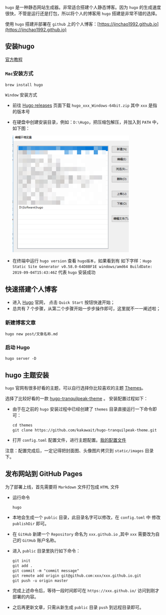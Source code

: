 `hugo` 是一种静态网站生成器。非常适合搭建个人静态博客。因为 `hugo` 的生成速度很快，不管是运行还是打包，所以将个人的博客用 `hugo` 搭建是非常不错的选择。

使用 `hugo` 搭建并部署在 `github` 上的个人博客：[https://jinchao1992.github.io](https://jinchao1992.github.io)

## 安装hugo

[官方教程](https://gohugo.io/getting-started/installing)

###  `Mac`安装方式

`brew install hugo `

`Window` 安装方式

* 前往 [Hugo releases](https://github.com/gohugoio/hugo/releases) 页面下载 `hugo_xxx_Windows-64bit.zip` 其中 `xxx` 是指的版本号

* 在硬盘中创建安装目录，例如：`D:\Hugo`，把压缩包解压，并加入到 `PATH` 中，如下图：

  <img src="../images/hugo-01.png" style="zoom:75%;" />

* 在终端中运行 `hugo version` 查看 `hugo版本`，如果看到有 如下字样：`Hugo Static Site Generator v0.58.0-64D8BF1E windows/amd64 BuildDate: 2019-09-04T15:43:46Z` 代表 `hugo` 安装成功

##  快速搭建个人博客

* 进入 [Hugo](https://gohugo.io/) 官网， 点击 `Quick Start` 按钮快速开始；
* 总共有 7 个步骤，从第二个步骤开始一步步操作即可，这里就不一一阐述啦；

### 新建博客文章

```
hugo new post/文章名称.md 
```

### 启动 Hugo

```
hugo server -D
```

## hugo 主题安装

`hugo` 官网有很多好看的主题，可以自行选择你比较喜欢的主题 [Themes](https://themes.gohugo.io/)。

选择了比较好看的一款 [hugo-tranquilpeak-theme](https://themes.gohugo.io/hugo-tranquilpeak-theme/) 。 安装配置过程如下：

* 由于在之前的 `hugo` 安装过程中已经创建了 `themes` 目录直接运行一下命令即可：

  ```
  cd themes
  git clone https://github.com/kakawait/hugo-tranquilpeak-theme.git
  ```

* 打开 `config.toml` 配置文件，进行主题配置。[我的配置文件](https://github.com/jinchao1992/hugo-blog/blob/master/config.toml)

注意：配置完成后，一定记得把封面图、头像图片拷贝到 `static/images` 目录下。

##  发布网站到 GitHub Pages

为了部署上线，首先需要将 `Markdown` 文件打包成 `HTML` 文件

* 运行命令

  ```
  hugo
  ```

* 本地会生成一个 `public` 目录，此目录名字可以修改，在 `config.toml` 中 修改`publishDir` 即可。

* 在 `GitHub` 新建一个 `Repository` 命名为 `xxx.github.io` ,其中 `xxx` 需要改为自己的 `GitHub` 账户名称。

* 进入 `public` 目录里执行如下命令： 

  ```
  git init
  git add .
  git commit -m "commit message"
  git remote add origin git@github.com:xxx/xxx.github.io.git
  git push -u origin master
  ```

* 完成上述命令后，等待一段时间即可在 `https://xxx.github.io/` 访问到刚才部署的内容。
* 之后再更新文章，只需从新生成 `public` 目录 `push` 到远程目录即可。

